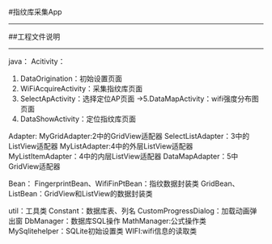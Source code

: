#指纹库采集App
******************************************
##工程文件说明
******************************************
java：
Acitivity：
1. DataOrigination：初始设置页面
2. WiFiAcquireActivity：采集指纹库页面
3. SelectApActivity：选择定位AP页面
   →5.DataMapActivity：wifi强度分布图页面
4. DataShowActivity：定位指纹库页面

Adapter:
MyGridAdapter:2中的GridView适配器
SelectListAdapter：3中的ListView适配器
MyListAdapter:4中的外层ListView适配器
MyListItemAdapter：4中的内层ListView适配器
DataMapAdapter：5中GridView适配器

Bean：
FingerprintBean、WifiFinPtBean：指纹数据封装类
GridBean、ListBean：GridView和ListView的数据封装类

util：工具类
Constant：数据库表、列名
CustomProgressDialog：加载动画弹出窗
DbManager：数据库SQL操作
MathManager:公式操作类
MySqlitehelper：SQLite初始设置类
WIFI:wifi信息的读取类


